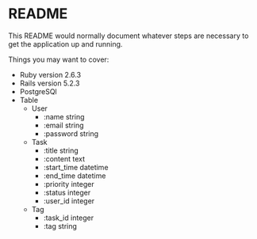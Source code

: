 # README

This README would normally document whatever steps are necessary to get the
application up and running.

Things you may want to cover:

* Ruby version 2.6.3
* Rails version 5.2.3
* PostgreSQl
* Table
    - User
        + :name string
        + :email string
        + :password string
    - Task
        + :title string
        + :content text
        + :start_time datetime
        + :end_time datetime
        + :priority integer
        + :status integer
        + :user_id integer
    - Tag
        + :task_id integer
        + :tag string


